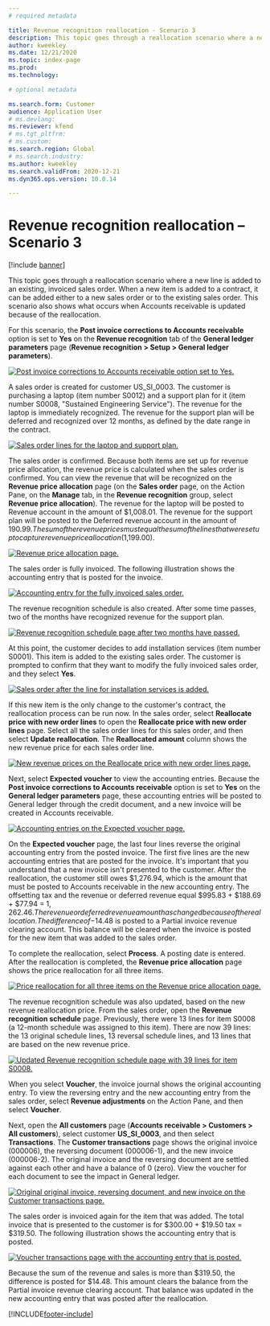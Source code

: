 ```yaml
---
# required metadata

title: Revenue recognition reallocation - Scenario 3
description: This topic goes through a reallocation scenario where a new line is added to an existing, invoiced sales order. When a new item is added to a contract, it can be added either to a new sales order or to the existing sales order.
author: kweekley
ms.date: 12/21/2020
ms.topic: index-page
ms.prod: 
ms.technology: 

# optional metadata

ms.search.form: Customer
audience: Application User
# ms.devlang: 
ms.reviewer: kfend
# ms.tgt_pltfrm: 
# ms.custom: 
ms.search.region: Global 
# ms.search.industry: 
ms.author: kweekley
ms.search.validFrom: 2020-12-21
ms.dyn365.ops.version: 10.0.14

---
```


# Revenue recognition reallocation – Scenario 3

[!include [banner](../includes/banner.md)]

This topic goes through a reallocation scenario where a new line is added to an existing, invoiced sales order. When a new item is added to a contract, it can be added either to a new sales order or to the existing sales order. This scenario also shows what occurs when Accounts receivable is updated because of the reallocation.

For this scenario, the **Post invoice corrections to Accounts receivable** option is set to **Yes** on the **Revenue recognition** tab of the **General ledger parameters** page (**Revenue recognition \> Setup \> General ledger parameters**).

[![Post invoice corrections to Accounts receivable option set to Yes.](./media/25_rev-rec-scenarios.png)](./media/25_rev-rec-scenarios.png)

A sales order is created for customer US\_SI\_0003. The customer is purchasing a laptop (item number S0012) and a support plan for it (item number S0008, "Sustained Engineering Service"). The revenue for the laptop is immediately recognized. The revenue for the support plan will be deferred and recognized over 12 months, as defined by the date range in the contract.

[![Sales order lines for the laptop and support plan.](./media/26_rev-rec-scenarios.png)](./media/26_rev-rec-scenarios.png)

The sales order is confirmed. Because both items are set up for revenue price allocation, the revenue price is calculated when the sales order is confirmed. You can view the revenue that will be recognized on the **Revenue price allocation** page (on the **Sales order** page, on the Action Pane, on the **Manage** tab, in the **Revenue recognition** group, select **Revenue price allocation**). The revenue for the laptop will be posted to Revenue account in the amount of $1,008.01. The revenue for the support plan will be posted to the Deferred revenue account in the amount of $190.99. The sum of the revenue prices must equal the sum of the lines that were set up to capture revenue price allocation ($1,199.00).

[![Revenue price allocation page.](./media/27_rev-rec-scenarios.png)](./media/27_rev-rec-scenarios.png)

The sales order is fully invoiced. The following illustration shows the accounting entry that is posted for the invoice.

[![Accounting entry for the fully invoiced sales order.](./media/28_rev-rec-scenarios.png)](./media/28_rev-rec-scenarios.png)

The revenue recognition schedule is also created. After some time passes, two of the months have recognized revenue for the support plan.

[![Revenue recognition schedule page after two months have passed.](./media/29_rev-rec-scenarios.png)](./media/29_rev-rec-scenarios.png)

At this point, the customer decides to add installation services (item number S0001). This item is added to the existing sales order. The customer is prompted to confirm that they want to modify the fully invoiced sales order, and they select **Yes**.

[![Sales order after the line for installation services is added.](./media/30_rev-rec-scenarios.png)](./media/30_rev-rec-scenarios.png)

If this new item is the only change to the customer's contract, the reallocation process can be run now. In the sales order, select **Reallocate price with new order lines** to open the **Reallocate price with new order lines** page. Select all the sales order lines for this sales order, and then select **Update reallocation**. The **Reallocated amount** column shows the new revenue price for each sales order line.

[![New revenue prices on the Reallocate price with new order lines page.](./media/31_rev-rec-scenarios.png)](./media/31_rev-rec-scenarios.png)

Next, select **Expected voucher** to view the accounting entries. Because the **Post invoice corrections to Accounts receivable** option is set to **Yes** on the **General ledger parameters** page, these accounting entries will be posted to General ledger through the credit document, and a new invoice will be created in Accounts receivable.

[![Accounting entries on the Expected voucher page.](./media/32_rev-rec-scenarios.png)](./media/32_rev-rec-scenarios.png)

On the **Expected voucher** page, the last four lines reverse the original accounting entry from the posted invoice. The first five lines are the new accounting entries that are posted for the invoice. It's important that you understand that a new invoice isn't presented to the customer. After the reallocation, the customer still owes $1,276.94, which is the amount that must be posted to Accounts receivable in the new accounting entry. The offsetting tax and the revenue or deferred revenue equal $995.83 + $188.69 + $77.94 = $1,262.46. The revenue or deferred revenue amount has changed because of the reallocation. The difference of -$14.48 is posted to a Partial invoice revenue clearing account. This balance will be cleared when the invoice is posted for the new item that was added to the sales order.

To complete the reallocation, select **Process**. A posting date is entered. After the reallocation is completed, the **Revenue price allocation** page shows the price reallocation for all three items.

[![Price reallocation for all three items on the Revenue price allocation page.](./media/33_rev-rec-scenarios.png)](./media/33_rev-rec-scenarios.png)

The revenue recognition schedule was also updated, based on the new revenue reallocation price. From the sales order, open the **Revenue recognition schedule** page. Previously, there were 13 lines for item S0008 (a 12-month schedule was assigned to this item). There are now 39 lines: the 13 original schedule lines, 13 reversal schedule lines, and 13 lines that are based on the new revenue price.

[![Updated Revenue recognition schedule page with 39 lines for item S0008.](./media/34_rev-rec-scenarios.png)](./media/34_rev-rec-scenarios.png)

When you select **Voucher**, the invoice journal shows the original accounting entry. To view the reversing entry and the new accounting entry from the sales order, select **Revenue adjustments** on the Action Pane, and then select **Voucher**.

Next, open the **All customers** page (**Accounts receivable \> Customers \> All customers**), select customer **US\_SI\_0003**, and then select **Transactions**. The **Customer transactions** page shows the original invoice (000006), the reversing document (000006-1), and the new invoice (000006-2). The original invoice and the reversing document are settled against each other and have a balance of 0 (zero). View the voucher for each document to see the impact in General ledger.

[![Original original invoice, reversing document, and new invoice on the Customer transactions page.](./media/35_rev-rec-scenarios.png)](./media/35_rev-rec-scenarios.png)

The sales order is invoiced again for the item that was added. The total invoice that is presented to the customer is for $300.00 + $19.50 tax = $319.50. The following illustration shows the accounting entry that is posted.

[![Voucher transactions page with the accounting entry that is posted.](./media/36_rev-rec-scenarios.png)](./media/36_rev-rec-scenarios.png)

Because the sum of the revenue and sales is more than $319.50, the difference is posted for $14.48. This amount clears the balance from the Partial invoice revenue clearing account. That balance was updated in the new accounting entry that was posted after the reallocation.


[!INCLUDE[footer-include](../../includes/footer-banner.md)]

